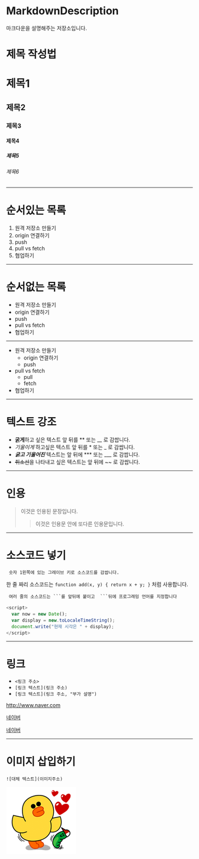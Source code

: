 # MarkdownDescription
마크다운을 설명해주는 저장소입니다.

# 제목 작성법 

# 제목1

## 제목2

### 제목3

#### 제목4

##### 제목5

###### 제목6

---

# 순서있는 목록

1. 원격 저장소 만들기
2. origin 연결하기
3. push
4. pull vs fetch
5. 협업하기

---

# 순서없는 목록

- 원격 저장소 만들기
- origin 연결하기
- push
- pull vs fetch
- 협업하기

---

- 원격 저장소 만들기
  - origin 연결하기
  - push
- pull vs fetch
  - pull
  - fetch
- 협업하기


---

# 텍스트 강조

- **굵게**하고 싶은 텍스트 앞 뒤를 ** 또는 __ 로 감쌉니다.
- *기울이게* 하고싶은 텍스트 앞 뒤를 * 또는 _ 로 감쌉니다.
- ***굵고 기울어진*** 텍스트는 앞 뒤에 *** 또는 ___ 로 감쌉니다.
- ~~취소선~~을 나타내고 싶은 텍스트는 앞 뒤에 ~~ 로 감쌉니다.

---

# 인용

> 이것은 인용된 문장입니다.
>> 이것은 인용문 안에 또다른 인용문입니다.

---

# 소스코드 넣기

` 숫자 1왼쪽에 있는 그레이브 키로 소스코드를 감쌉니다.`

한 줄 짜리 소스코드는 `function add(x, y) { return x + y; }` 처럼 사용합니다.

` 여러 줄의 소스코드는 ```를 앞뒤에 붙이고  ```뒤에 프로그래밍 언어를 지정합니다`

```javascript
<script>
  var now = new Date();
  var display = new.toLocaleTimeString();
  document.write("현재 시각은 " + display);
</script>
```

---

# 링크

- `<링크 주소>`
- `[링크 텍스트](링크 주소)`
- `[링크 텍스트](링크 주소, "부가 설명")`

<http://www.naver.com>

[네이버](http://www.naver.com)

[네이버](http://www.naver.com, "검색 사이트")

---

# 이미지 삽입하기

`![대체 텍스트](이미지주소)`

![귀여운 샐리](./images/다운로드.png)









